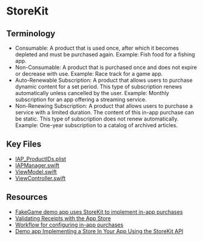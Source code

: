 # StoreKit

## Terminology

* Consumable: A product that is used once, after which it becomes depleted and must be purchased again. Example: Fish food for a fishing app.
* Non-Consumable: A product that is purchased once and does not expire or decrease with use. Example: Race track for a game app.
* Auto-Renewable Subscription: A product that allows users to purchase dynamic content for a set period. This type of subscription renews automatically unless cancelled by the user. Example: Monthly subscription for an app offering a streaming service.
* Non-Renewing Subscription: A product that allows users to purchase a service with a limited duration. The content of this in-app purchase can be static. This type of subscription does not renew automatically. Example: One-year subscription to a catalog of archived articles.

## Key Files 

* [IAP_ProductIDs.plist](https://github.com/alexpaul/In-App-Purchases/blob/main/FakeGame/Complete/FakeGame/FakeGame/In-App%20Purchases/IAP_ProductIDs.plist)
* [IAPManager.swift](https://github.com/alexpaul/In-App-Purchases/blob/main/FakeGame/Complete/FakeGame/FakeGame/In-App%20Purchases/IAPManager.swift)
* [ViewModel.swift](https://github.com/alexpaul/In-App-Purchases/blob/main/FakeGame/Complete/FakeGame/FakeGame/View%20Model/ViewModel.swift)
* [ViewController.swift](https://github.com/alexpaul/In-App-Purchases/blob/main/FakeGame/Complete/FakeGame/FakeGame/View/ViewController.swift)


## Resources

* [FakeGame demo app uses StoreKit to implement in-app purchases](https://github.com/alexpaul/In-App-Purchases/tree/main/FakeGame)
* [Validating Receipts with the App Store](https://developer.apple.com/documentation/storekit/original_api_for_in-app_purchase/validating_receipts_with_the_app_store)
* [Workflow for configuring in-app purchases](https://help.apple.com/app-store-connect/#/devb57be10e7)
* [Demo app Implementing a Store In Your App Using the StoreKit API](https://developer.apple.com/documentation/storekit/in-app_purchase/implementing_a_store_in_your_app_using_the_storekit_api)
